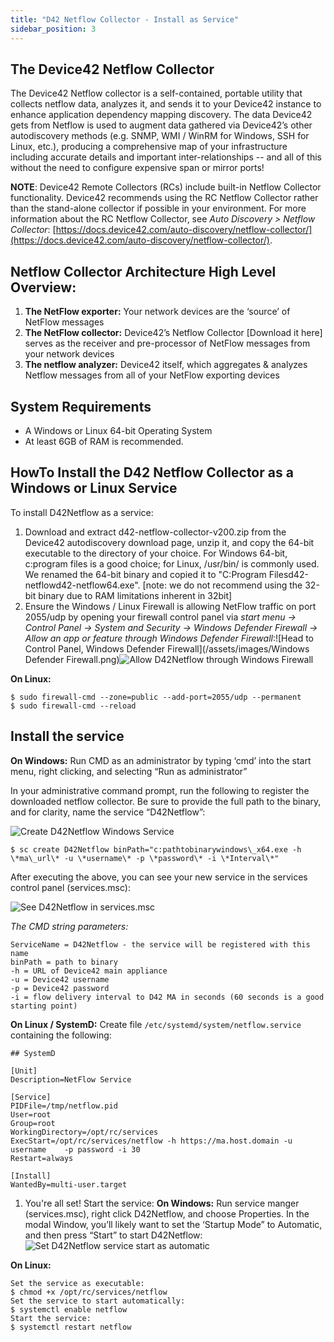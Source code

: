```yaml
---
title: "D42 Netflow Collector - Install as Service"
sidebar_position: 3
---
```


## The Device42 Netflow Collector

The Device42 Netflow collector is a self-contained, portable utility that collects netflow data, analyzes it, and sends it to your Device42 instance to enhance application dependency mapping discovery. The data Device42 gets from Netflow is used to augment data gathered via Device42’s other autodiscovery methods (e.g. SNMP, WMI / WinRM for Windows, SSH for Linux, etc.), producing a comprehensive map of your infrastructure including accurate details and important inter-relationships -- and all of this without the need to configure expensive span or mirror ports!

**NOTE**: Device42 Remote Collectors (RCs) include built-in Netflow Collector functionality. Device42 recommends using the RC Netflow Collector rather than the stand-alone collector if possible in your environment. For more information about the RC Netflow Collector, see _Auto Discovery > Netflow Collector_: [https://docs.device42.com/auto-discovery/netflow-collector/](https://docs.device42.com/auto-discovery/netflow-collector/).

## Netflow Collector Architecture High Level Overview:

1. **The NetFlow exporter:** Your network devices are the ‘source’ of NetFlow messages
2. **The NetFlow collector:** Device42’s Netflow Collector \[Download it here\] serves as the receiver and pre-processor of NetFlow messages from your network devices
3. **The netflow analyzer:** Device42 itself, which aggregates & analyzes Netflow messages from all of your NetFlow exporting devices

## System Requirements

- A Windows or Linux 64-bit Operating System
- At least 6GB of RAM is recommended.

## HowTo Install the D42 Netflow Collector as a Windows or Linux Service

To install D42Netflow as a service:

1. Download and extract d42-netflow-collector-v200.zip from the Device42 autodiscovery download page, unzip it, and copy the 64-bit executable to the directory of your choice. For Windows 64-bit, c:program files is a good choice; for Linux, /usr/bin/ is commonly used. We renamed the 64-bit binary and copied it to "C:Program Filesd42-netflowd42-netflow64.exe". \[note: we do not recommend using the 32-bit binary due to RAM limitations inherent in 32bit\]
2. Ensure the Windows / Linux Firewall is allowing NetFlow traffic on port 2055/udp by opening your firewall control panel via _start menu → Control Panel → System and Security → Windows Defender Firewall → Allow an app or feature through Windows Defender Firewall_:![Head to Control Panel, Windows Defender Firewall](/assets/images/Windows Defender Firewall.png)![Allow D42Netflow through Windows Firewall](/assets/images/Windows_Firewall_Allowed.png)

**On Linux:**

```
$ sudo firewall-cmd --zone=public --add-port=2055/udp --permanent
$ sudo firewall-cmd --reload
```

## Install the service

**On Windows:** Run CMD as an administrator by typing ‘cmd’ into the start menu, right clicking, and selecting “Run as administrator”

In your administrative command prompt, run the following to register the downloaded netflow collector. Be sure to provide the full path to the binary, and for clarity, name the service “D42Netflow”:

![Create D42Netflow Windows Service](/assets/images/Create_D42_Netflow_Service.png)

```
$ sc create D42Netflow binPath="c:pathtobinarywindows\_x64.exe -h \*ma\_url\* -u \*username\* -p \*password\* -i \*Interval\*" 
```

After executing the above, you can see your new service in the services control panel (services.msc):

![See D42Netflow in services.msc](/assets/images/D42Netflow_services-msc.png)

_The CMD string parameters:_

```
ServiceName = D42Netflow - the service will be registered with this name
binPath = path to binary
-h = URL of Device42 main appliance
-u = Device42 username
-p = Device42 password
-i = flow delivery interval to D42 MA in seconds (60 seconds is a good starting point)
```

**On Linux / SystemD:** Create file `/etc/systemd/system/netflow.service` containing the following:

```
## SystemD

[Unit]
Description=NetFlow Service

[Service]
PIDFile=/tmp/netflow.pid
User=root
Group=root
WorkingDirectory=/opt/rc/services
ExecStart=/opt/rc/services/netflow -h https://ma.host.domain -u username    -p password -i 30
Restart=always

[Install]
WantedBy=multi-user.target
```

1. You're all set! Start the service: **On Windows:** Run service manger (services.msc), right click D42Netflow, and choose Properties. In the modal Window, you’ll likely want to set the ‘Startup Mode” to Automatic, and then press “Start” to start D42Netflow: ![Set D42Netflow service start as automatic](/assets/images/Set_service_start_automatic.png)

**On Linux:**

```
Set the service as executable:
$ chmod +x /opt/rc/services/netflow
Set the service to start automatically:
$ systemctl enable netflow
Start the service:
$ systemctl restart netflow
```
